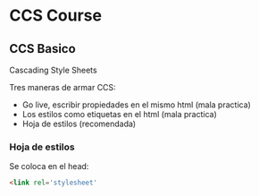 # CCS Course

## CCS Basico

Cascading Style Sheets

Tres maneras de armar CCS:

 - Go live, escribir propiedades en el mismo html (mala practica)
 - Los estilos como etiquetas en el html (mala practica)
 - Hoja de estilos (recomendada)

### Hoja de estilos

Se coloca en el head:
````html
<link rel='stylesheet'
````
<!--stackedit_data:
eyJoaXN0b3J5IjpbMjE0NjM1MTI2NSwtNzg3NzEyMDg3LC0xOT
g4NDAyMDYzLC0xNTI4MzM3Nzg1XX0=
-->